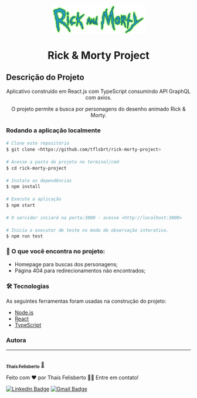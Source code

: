 <p align="center">
  <a href="#">
    <img src="./src/assets/imgs/rick_morty_logo.png" width="50%" alt="rick & morty logo" />
  </a>
</p>

<h1 align="center">Rick & Morty Project</h1>

## Descrição do Projeto
<p align="center">Aplicativo construído em React.js com TypeScript consumindo API GraphQL com axios.</p>

<p align="center">O projeto permite a busca por personagens do desenho animado Rick & Morty.</p>

### Rodando a aplicação localmente
```bash
# Clone este repositório
$ git clone <https://github.com/tflsbrt/rick-morty-project>

# Acesse a pasta do projeto no terminal/cmd
$ cd rick-morty-project

# Instale as dependências
$ npm install

# Execute a aplicação 
$ npm start

# O servidor inciará na porta:3000 - acesse <http://localhost:3000>

# Inicia o executor de teste no modo de observação interativo.
$ npm run test

```
### 📓 O que você encontra no projeto: 
- Homepage para buscas dos personagens;
- Página 404 para redirecionamentos não encontrados;
### 🛠 Tecnologias

As seguintes ferramentas foram usadas na construção do projeto:

- [Node.js](https://nodejs.org/en/)
- [React](https://pt-br.reactjs.org/)
- [TypeScript](https://www.typescriptlang.org/)

### Autora
---

<a href="https://www.linkedin.com/in/thaisfelisberto/">
 <img style="border-radius: 50%;" src="https://avatars.githubusercontent.com/tflsbrt" width="100px;" alt=""/>
 <br />
 <sub><b>Thaís Felisberto</b></sub></a> <a href="https://www.linkedin.com/in/thaisfelisberto/" title="Linkedin">🐝</a>


Feito com ❤️ por Thaís Felisberto 👋🏽 Entre em contato!

 [![Linkedin Badge](https://img.shields.io/badge/-Thais-blue?style=flat-square&logo=Linkedin&logoColor=white&link=https://www.linkedin.com/in/thaisfelisberto/)](https://www.linkedin.com/in/thaisfelisberto/) 
[![Gmail Badge](https://img.shields.io/badge/-tflsbrt@gmail.com-c14438?style=flat-square&logo=Gmail&logoColor=white&link=mailto:tflsbrt@gmail.com)](mailto:tflsbrt@gmail.com)